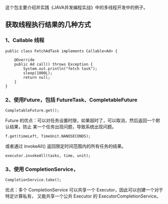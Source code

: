 这个包主要介绍并实践《JAVA并发编程实战》中的多线程开发中的例子。


## 获取线程执行结果的几种方式

### 1、Callable 线程

    public class FetchAdTask implements Callable<Ad> {
    
        @Override
        public Ad call() throws Exception {
            System.out.println("fetch task");
            sleep(1000L);
            return null;
        }
    }

### 2、使用Future，包括 FutureTask、CompletableFuture

    CompletableFuture.get();
    
Future 的优点：可以对任务设置时限，如果超时了，可以取消，然后返回一个默认结果，防止
某一个任务出现问题，导致系统出现问题。

    f.get(timeLeft, TimeUnit.NANOSECONDS);
    
或者通过 invokeAll() 返回限定时间范围内的所有任务的结果。     

    executor.invokeAll(tasks, time, unit);   

### 3、使用 CompletionService，

    CompletionService.take();
    
优点：多个 CompletionService 可以共享一个 Executor，因此可以创建一个对于特定计算私有，
又能共享一个公共 Executor 的 ExecutorCompletionService。